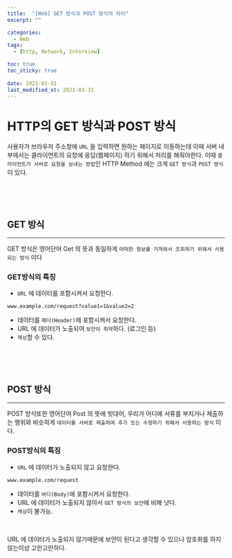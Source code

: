 ```yaml
---
title:  "[Web] GET 방식과 POST 방식의 차이"
excerpt: ""

categories:
  - Web
tags:
  - [http, Network, Interview]

toc: true
toc_sticky: true
 
date: 2021-03-31
last_modified_at: 2021-03-31
---
```


# **HTTP의 GET 방식과 POST 방식**

사용자가 브라우저 주소창에 `URL` 을 입력하면 원하는 페이지로 이동하는데 이때 서버 내부에서는 클라이언트의 요청에 응답(웹페이지) 하기 위해서 처리를 해줘야한다. 이때 `클라이언트가 서버로 요청을 보내는 방법`인 HTTP Method 에는 크게 `GET 방식`과 `POST 방식`이 있다. 

<br><br><br>

## **GET 방식**

<hr>

GET 방식은 영어단어 Get 의 뜻과 동일하게 `어떠한 정보를 가져와서 조회하기 위해서 사용되는 방식` 이다 

### **GET방식의 특징**
 - `URL` 에 데이터를 포함시켜서 요청한다.
 
 ```http
www.example.com/request?value1=1&value2=2
 ```
 - 데이터를 `헤더(Header)`에 포함시켜서 요청한다.
 - URL 에 데이터가 노출되어 `보안이 취약`하다. (로그인 등)
 - `캐싱`할 수 있다. 

 <br>
 <br>
 <br>

## **POST 방식**

<hr>

POST 방식또한 영어단어 Post 의 뜻에 빗대어, 우리가 어디에 서류를 부치거나 제출하는 행위와 비슷하게 `데이터를 서버로 제출하여 추가 또는 수정하기 위해서 사용하는 방식` 이다. 

### **POST방식의 특징**
 - `URL` 에 데이터가 노출되지 않고 요청한다.
 
 ```http
www.example.com/request
 ```
 - 데이터를 `바디(Body)`에 포함시켜서 요청한다.
 - URL 에 데이터가 노출되지 않아서 `GET 방식의 보안`에 비해 낫다.
 - `캐싱`이 불가능. 
 <br>

URL 에 데이터가 노출되지 않기때문에 보안이 된다고 생각할 수 있으나
암호화를 하지 않는이상 고만고만하다.

